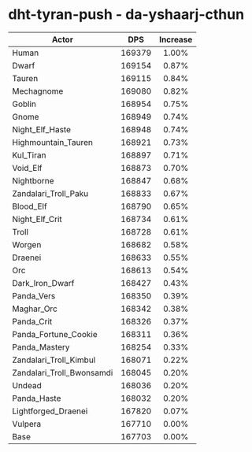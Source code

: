 # dht-tyran-push - da-yshaarj-cthun
| Actor | DPS | Increase |
|---|:---:|:---:|
|Human|169379|1.00%|
|Dwarf|169154|0.87%|
|Tauren|169115|0.84%|
|Mechagnome|169080|0.82%|
|Goblin|168954|0.75%|
|Gnome|168949|0.74%|
|Night_Elf_Haste|168948|0.74%|
|Highmountain_Tauren|168921|0.73%|
|Kul_Tiran|168897|0.71%|
|Void_Elf|168873|0.70%|
|Nightborne|168847|0.68%|
|Zandalari_Troll_Paku|168833|0.67%|
|Blood_Elf|168790|0.65%|
|Night_Elf_Crit|168734|0.61%|
|Troll|168728|0.61%|
|Worgen|168682|0.58%|
|Draenei|168633|0.55%|
|Orc|168613|0.54%|
|Dark_Iron_Dwarf|168427|0.43%|
|Panda_Vers|168350|0.39%|
|Maghar_Orc|168342|0.38%|
|Panda_Crit|168326|0.37%|
|Panda_Fortune_Cookie|168311|0.36%|
|Panda_Mastery|168254|0.33%|
|Zandalari_Troll_Kimbul|168071|0.22%|
|Zandalari_Troll_Bwonsamdi|168045|0.20%|
|Undead|168036|0.20%|
|Panda_Haste|168032|0.20%|
|Lightforged_Draenei|167820|0.07%|
|Vulpera|167710|0.00%|
|Base|167703|0.00%|
